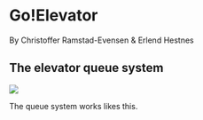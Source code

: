 Go!Elevator
===========
By Christoffer Ramstad-Evensen & Erlend Hestnes


The elevator queue system
--------------------------

![](https://raw.github.com/klasbo/TTK4145/master/Project/ElevatorHardware.jpg)

The queue system works likes this.